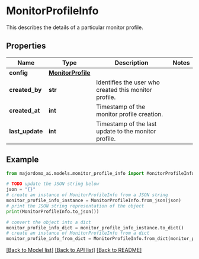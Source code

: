 # MonitorProfileInfo

This describes the details of a particular monitor profile.

## Properties

Name | Type | Description | Notes
------------ | ------------- | ------------- | -------------
**config** | [**MonitorProfile**](MonitorProfile.md) |  | 
**created_by** | **str** | Identifies the user who created this monitor profile. | 
**created_at** | **int** | Timestamp of the monitor profile creation. | 
**last_update** | **int** | Timestamp of the last update to the monitor profile. | 

## Example

```python
from majordomo_ai.models.monitor_profile_info import MonitorProfileInfo

# TODO update the JSON string below
json = "{}"
# create an instance of MonitorProfileInfo from a JSON string
monitor_profile_info_instance = MonitorProfileInfo.from_json(json)
# print the JSON string representation of the object
print(MonitorProfileInfo.to_json())

# convert the object into a dict
monitor_profile_info_dict = monitor_profile_info_instance.to_dict()
# create an instance of MonitorProfileInfo from a dict
monitor_profile_info_from_dict = MonitorProfileInfo.from_dict(monitor_profile_info_dict)
```
[[Back to Model list]](../README.md#documentation-for-models) [[Back to API list]](../README.md#documentation-for-api-endpoints) [[Back to README]](../README.md)


